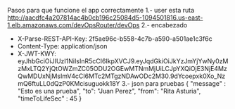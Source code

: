 Pasos para que funcione el app correctamente 
1.- user esta ruta http://aacdfc4a207814ac4b0cb196c25084d5-1094501816.us-east-1.elb.amazonaws.com/devOpsRouter/devOps
2.- encabezado 
  - X-Parse-REST-API-Key: 2f5ae96c-b558-4c7b-a590-a501ae1c3f6c
  - Content-Type: application/json
  - X-JWT-KWY: eyJhbGciOiJIUzI1NiIsInR5cCI6IkpXVCJ9.eyJqdGkiOiJkYzJmYjYwNy0zMzMxLTQ2YjQtOWZmZC05ODU2OGEwMTNmMjUiLCJpYXQiOjE3NjE4MzQwMDUxNjMsImV4cCI6MTc2MTgzNDAwODc2M30.9dYcoepxk0Xo_NzmQ6ftuLL0dQzP0KMcisuguokk18Y
3.- json para pruebas
{
"message" : "Esto es una prueba", 
"to": "Juan Perez",
"from": "Rita Asturia", 
"timeToLifeSec" : 45
}
